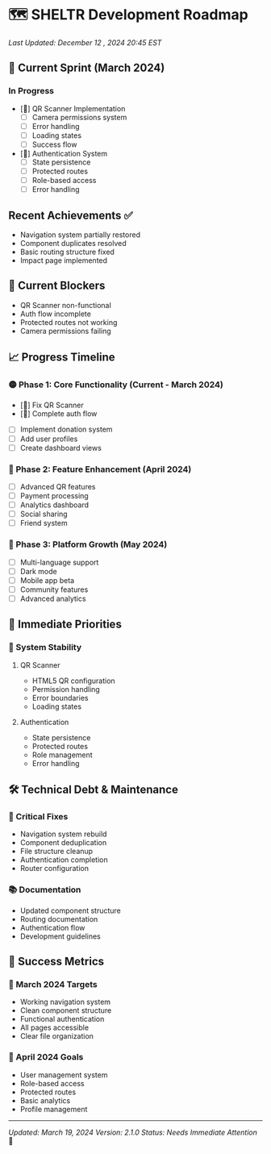 # 🗺️ SHELTR Development Roadmap
*Last Updated: December 12 , 2024 20:45 EST*

## 🚨 Current Sprint (March 2024)
### In Progress
- [🔄] QR Scanner Implementation
  - [ ] Camera permissions system
  - [ ] Error handling
  - [ ] Loading states
  - [ ] Success flow
- [🔄] Authentication System
  - [ ] State persistence
  - [ ] Protected routes
  - [ ] Role-based access
  - [ ] Error handling

## Recent Achievements ✅
- Navigation system partially restored
- Component duplicates resolved
- Basic routing structure fixed
- Impact page implemented

## 🎯 Current Blockers
- QR Scanner non-functional
- Auth flow incomplete
- Protected routes not working
- Camera permissions failing

## 📈 Progress Timeline

### 🟡 Phase 1: Core Functionality (Current - March 2024)
- [🔄] Fix QR Scanner
- [🔄] Complete auth flow
- [ ] Implement donation system
- [ ] Add user profiles
- [ ] Create dashboard views

### 🔲 Phase 2: Feature Enhancement (April 2024)
- [ ] Advanced QR features
- [ ] Payment processing
- [ ] Analytics dashboard
- [ ] Social sharing
- [ ] Friend system

### 🔲 Phase 3: Platform Growth (May 2024)
- [ ] Multi-language support
- [ ] Dark mode
- [ ] Mobile app beta
- [ ] Community features
- [ ] Advanced analytics

## 🎯 Immediate Priorities

### 🚨 System Stability
1. QR Scanner
   - HTML5 QR configuration
   - Permission handling
   - Error boundaries
   - Loading states

2. Authentication
   - State persistence
   - Protected routes
   - Role management
   - Error handling

## 🛠️ Technical Debt & Maintenance

### 🔧 Critical Fixes
- Navigation system rebuild
- Component deduplication
- File structure cleanup
- Authentication completion
- Router configuration

### 📚 Documentation
- Updated component structure
- Routing documentation
- Authentication flow
- Development guidelines

## 🎯 Success Metrics

### 🎯 March 2024 Targets
- Working navigation system
- Clean component structure
- Functional authentication
- All pages accessible
- Clear file organization

### 🌟 April 2024 Goals
- User management system
- Role-based access
- Protected routes
- Basic analytics
- Profile management

---
*Updated: March 19, 2024*
*Version: 2.1.0*
*Status: Needs Immediate Attention* 🚨